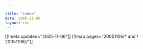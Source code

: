 ```yaml
---

title: "index"
date: 2005-11-06
layout: rut
---
```


[[!meta updated="2005-11-06"]]
[[!map pages="20051106/* and ! 20051106/*/*"]]
